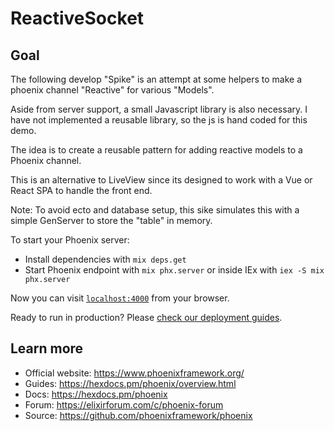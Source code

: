 # ReactiveSocket

## Goal

The following develop "Spike" is an attempt at some helpers to make a phoenix
channel "Reactive" for various "Models".

Aside from server support, a small Javascript library is also necessary. I have
not implemented a reusable library, so the js is hand coded for this demo.

The idea is to create a reusable pattern for adding reactive models to a Phoenix
channel.

This is an alternative to LiveView since its designed to work with a Vue or React
SPA to handle the front end.

Note: To avoid ecto and database setup, this sike simulates this with a simple
      GenServer to store the "table" in memory.

To start your Phoenix server:

  * Install dependencies with `mix deps.get`
  * Start Phoenix endpoint with `mix phx.server` or inside IEx with `iex -S mix phx.server`

Now you can visit [`localhost:4000`](http://localhost:4000) from your browser.

Ready to run in production? Please [check our deployment guides](https://hexdocs.pm/phoenix/deployment.html).

## Learn more

  * Official website: https://www.phoenixframework.org/
  * Guides: https://hexdocs.pm/phoenix/overview.html
  * Docs: https://hexdocs.pm/phoenix
  * Forum: https://elixirforum.com/c/phoenix-forum
  * Source: https://github.com/phoenixframework/phoenix
